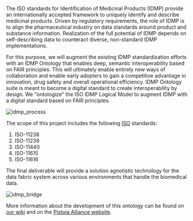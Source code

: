 The ISO standards for Identification of Medicinal Products (IDMP) provide an internationally accepted framework to uniquely identify and describe medicinal products. Driven by regulatory requirements, the role of IDMP is to align the pharmaceutical industry on data standards around product and substance information. Realization of the full potential of IDMP depends on self-describing data to counteract diverse, non-standard IDMP implementations. 

For this purpose, we will augment the existing IDMP standardization efforts with an IDMP Ontology that enables deep, semantic interoperability based on FAIR principles. This will ultimately enable entirely new ways of collaboration and enable early adopters to gain a competitive advantage in innovation, drug safety and overall operational efficiency. IDMP Ontology suite is meant to become a digital standard to create interoperability by design. We "ontologize" the ISO IDMP Logical Model to augment IDMP with a digital standard based on FAIR principles.

![idmp_process](https://user-images.githubusercontent.com/11171688/192769634-1eec286e-7dd1-43c6-961c-c56e7b13c8f1.png)

The scope of this project includes the following [ISO](https://www.iso.org/) standards:
1. ISO-11238
1. ISO-11239
1. ISO-11440
1. ISO-11615
1. ISO-11616

The final deliverable will provide a solution agnotistic technology for the data fabric system across various environments that handle the biomedical data.

![idmp_bridge](https://user-images.githubusercontent.com/11171688/192770675-15e09d60-da84-42fb-9477-5816654b0fce.png)


More information about the development of this ontology can be found on [our wiki](https://wiki.edmcouncil.org/display/IDMP/Pistoia+Alliance+IDMP+Ontology+-+Phase+1+Home) and on the [Pistoia Alliance website](https://www.pistoiaalliance.org/projects/current-projects/idmp-ontology/).
